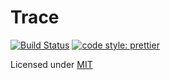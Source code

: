 # Trace

[![Build Status](https://img.shields.io/travis/hanselrd/trace.svg?style=flat-square)](https://travis-ci.org/hanselrd/trace)
[![code style: prettier](https://img.shields.io/badge/code_style-prettier-ff69b4.svg?style=flat-square)](https://github.com/prettier/prettier)

Licensed under [MIT](LICENSE)
